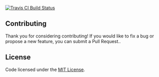 <a href="https://travis-ci.org/deplink/repository"><img src="https://travis-ci.org/deplink/repository.svg?branch=master" alt="Travis CI Build Status"></a>

Contributing
------------

Thank you for considering contributing! If you would like to fix a bug or propose a new feature, you can submit a Pull Request..

License
-------

Code licensed under the [MIT License](https://opensource.org/licenses/MIT).
